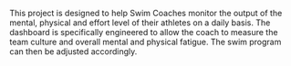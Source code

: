This project is designed to help Swim Coaches monitor the output of the mental, physical and effort level of their athletes on a daily basis. The dashboard is specifically engineered to allow the coach to measure the team culture and overall mental and physical fatigue. The swim program can then be adjusted accordingly.
